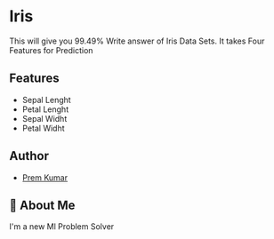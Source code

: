 
# Iris

This will give you 99.49% Write answer
of Iris Data Sets.
It takes Four Features for Prediction
## Features

- Sepal Lenght
- Petal Lenght
- Sepal Widht
- Petal Widht

  
## Author

- [Prem Kumar](https://github.com/prem0556)

  
## 🚀 About Me
I'm a new Ml Problem Solver
  

